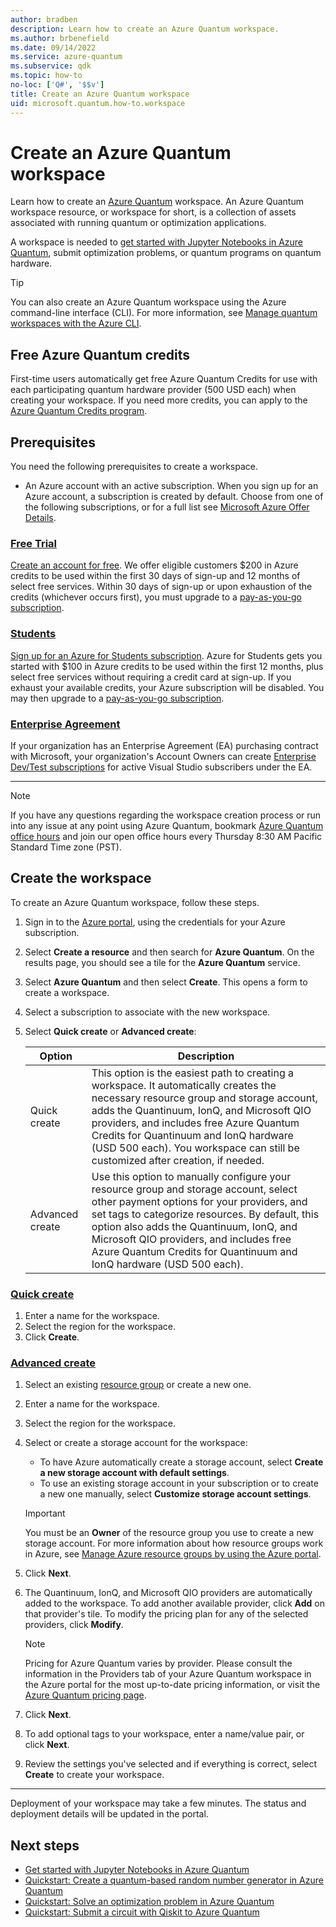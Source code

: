 ```yaml
---
author: bradben
description: Learn how to create an Azure Quantum workspace.
ms.author: brbenefield
ms.date: 09/14/2022
ms.service: azure-quantum
ms.subservice: qdk
ms.topic: how-to
no-loc: ['Q#', '$$v']
title: Create an Azure Quantum workspace
uid: microsoft.quantum.how-to.workspace
---
```


# Create an Azure Quantum workspace

Learn how to create an [Azure Quantum](xref:microsoft.quantum.azure-quantum-overview) workspace. An Azure Quantum workspace resource, or workspace for short, is a collection of assets associated with running quantum or optimization applications.

A workspace is needed to [get started with Jupyter Notebooks in Azure Quantum](xref:microsoft.quantum.get-started.notebooks), submit optimization problems, or quantum programs on quantum hardware.

> [!TIP]
> You can also create an Azure Quantum workspace using the Azure command-line interface (CLI). For more information, see [Manage quantum workspaces with the Azure CLI](xref:microsoft.quantum.workspaces-cli).

## Free Azure Quantum credits

First-time users automatically get free Azure Quantum Credits for use with each participating quantum hardware provider (500 USD each) when creating your workspace. If you need more credits, you can apply to the [Azure Quantum Credits program](https://aka.ms/aq/credits).

## Prerequisites

You need the following prerequisites to create a workspace.

- An Azure account with an active subscription. When you sign up for an Azure account, a subscription is created by default. Choose from one of the following subscriptions, or for a full list see [Microsoft Azure Offer Details](https://azure.microsoft.com/support/legal/offer-details/).

### [Free Trial](#tab/free)

[Create an account for free](https://azure.microsoft.com/free/?WT.mc_id=A261C142F). We offer eligible customers $200 in Azure credits to be used within the first 30 days of sign-up and 12 months of select free services. Within 30 days of sign-up or upon exhaustion of the credits (whichever occurs first), you must upgrade to a [pay-as-you-go subscription](https://azure.microsoft.com/offers/ms-azr-0003p/).

### [Students](#tab/student)

[Sign up for an Azure for Students subscription](https://azure.microsoft.com/offers/ms-azr-0170p/). Azure for Students gets you started with $100 in Azure credits to be used within the first 12 months, plus select free services without requiring a credit card at sign-up. If you exhaust your available credits, your Azure subscription will be disabled. You may then upgrade to a [pay-as-you-go subscription](https://azure.microsoft.com/offers/ms-azr-0003p/).

### [Enterprise Agreement](#tab/EA)

If your organization has an Enterprise Agreement (EA) purchasing contract with Microsoft, your organization's Account Owners can create [Enterprise Dev/Test subscriptions](https://azure.microsoft.com/offers/ms-azr-0148p/) for active Visual Studio subscribers under the EA.

---

> [!NOTE]
> If you have any questions regarding the workspace creation process or run into any issue at any point using Azure Quantum, bookmark [Azure Quantum office hours](https://aka.ms/AQ/OfficeHours) and join our open office hours every Thursday 8∶30 AM Pacific Standard Time zone (PST).

## Create the workspace

To create an Azure Quantum workspace, follow these steps.

1. Sign in to the [Azure portal](https://portal.azure.com), using the credentials for your Azure subscription.

1. Select **Create a resource** and then search for **Azure Quantum**. On the results page, you should see a tile for the **Azure Quantum** service.

1. Select **Azure Quantum** and then select  **Create**. This opens a form to create a workspace.

1. Select a subscription to associate with the new workspace.

1. Select **Quick create** or **Advanced create**:

   |Option | Description |
   |--- | --- |
   | Quick create | This option is the easiest path to creating a workspace. It automatically creates the necessary resource group and storage account, adds the Quantinuum, IonQ, and Microsoft QIO providers, and includes free Azure Quantum Credits for Quantinuum and IonQ hardware (USD 500 each). You workspace can still be customized after creation, if needed. |
   |Advanced create | Use this option to manually configure your resource group and storage account, select other payment options for your providers, and set tags to categorize resources. By default, this option also adds the Quantinuum, IonQ, and Microsoft QIO providers, and includes free Azure Quantum Credits for Quantinuum and IonQ hardware (USD 500 each). |
   

### [Quick create](#tab/tabid-quick)

1. Enter a name for the workspace.
1. Select the region for the workspace.
1. Click **Create**.

### [Advanced create](#tab/tabid-advanced)

1. Select an existing [resource group](/azure/azure-resource-manager/management/manage-resource-groups-portal) or create a new one.

1. Enter a name for the workspace.

1. Select the region for the workspace.

1. Select or create a storage account for the workspace:

   - To have Azure automatically create a storage account, select **Create a new storage account with default settings**.
   - To use an existing storage account in your subscription or to create a new one manually, select **Customize storage account settings**.

   > [!IMPORTANT]
   > You must be an **Owner** of the resource group you use to create a new storage account. For more information about how resource groups work in Azure, see [Manage Azure resource groups by using the Azure portal](/azure/azure-resource-manager/management/manage-resource-groups-portal).

1. Click **Next**.

1. The Quantinuum, IonQ, and Microsoft QIO providers are automatically added to the workspace. To add another available provider, click **Add** on that provider's tile. To modify the pricing plan for any of the selected providers, click **Modify**.

   > [!NOTE]
   > Pricing for Azure Quantum varies by provider. Please consult the information in the Providers tab of your Azure Quantum workspace in the Azure portal for the most up-to-date pricing information, or visit the [Azure Quantum pricing page](https://azure.microsoft.com/pricing/details/azure-quantum/).

1. Click **Next**.

1. To add optional tags to your workspace, enter a name/value pair, or click **Next**.

1. Review the settings you've selected and if everything is correct, select **Create** to create your workspace.

***

Deployment of your workspace may take a few minutes. The status and deployment details will be updated in the portal.

## Next steps

- [Get started with Jupyter Notebooks in Azure Quantum](xref:microsoft.quantum.get-started.notebooks)
- [Quickstart: Create a quantum-based random number generator in Azure Quantum](xref:microsoft.quantum.quickstarts.computing)
- [Quickstart: Solve an optimization problem in Azure Quantum](xref:microsoft.quantum.quickstarts.optimization.qio)
- [Quickstart: Submit a circuit with Qiskit to Azure Quantum](xref:microsoft.quantum.quickstarts.computing.qiskit)
